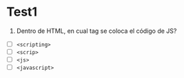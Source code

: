 # Test1

1. Dentro de HTML, en cual tag se coloca el código de JS?

- [ ] `<scripting>`
- [ ] `<scrip>`
- [ ] `<js>`
- [ ] `<javascript>`
